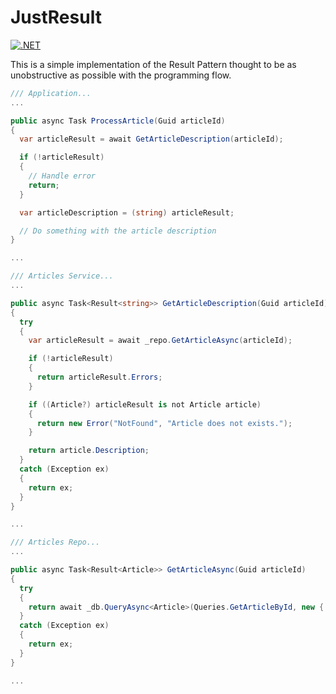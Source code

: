 # JustResult
[![.NET](https://github.com/esquijarosa/JustResult/actions/workflows/dotnet.yml/badge.svg)](https://github.com/esquijarosa/JustResult/actions/workflows/dotnet.yml)

This is a simple implementation of the Result Pattern thought to be as unobstructive as possible with the programming flow.

```csharp
/// Application...
...

public async Task ProcessArticle(Guid articleId)
{
  var articleResult = await GetArticleDescription(articleId);

  if (!articleResult)
  {
	// Handle error
	return;
  }

  var articleDescription = (string) articleResult;

  // Do something with the article description
}

...

/// Articles Service...
...

public async Task<Result<string>> GetArticleDescription(Guid articleId)
{
  try
  {
    var articleResult = await _repo.GetArticleAsync(articleId);

    if (!articleResult)
    {
      return articleResult.Errors;
    }

    if ((Article?) articleResult is not Article article)
    {
      return new Error("NotFound", "Article does not exists.");
    }

    return article.Description;
  }
  catch (Exception ex)
  {
    return ex;
  }
}

...

/// Articles Repo...
...

public async Task<Result<Article>> GetArticleAsync(Guid articleId)
{
  try
  {
    return await _db.QueryAsync<Article>(Queries.GetArticleById, new { articleId });
  }
  catch (Exception ex)
  {
    return ex;
  }
}

...
```
